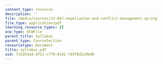 ```yaml
---
content_type: resource
description: ''
file: /media/courses/15-667-negotiation-and-conflict-management-spring-2001/7152b3addf21c7f001d1745f8d1c0bd0_syllabus.pdf
file_type: application/pdf
learning_resource_types: []
ocw_type: OCWFile
parent_title: Syllabus
parent_type: CourseSection
resourcetype: Document
title: syllabus.pdf
uid: 7152b3ad-df21-c7f0-01d1-745f8d1c0bd0
---
```

